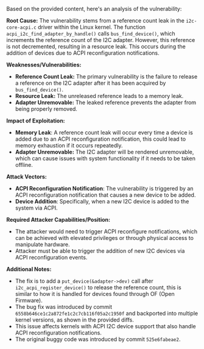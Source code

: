Based on the provided content, here's an analysis of the vulnerability:

**Root Cause:**
The vulnerability stems from a reference count leak in the `i2c-core-acpi.c` driver within the Linux kernel. The function `acpi_i2c_find_adapter_by_handle()` calls `bus_find_device()`, which increments the reference count of the I2C adapter. However, this reference is not decremented, resulting in a resource leak. This occurs during the addition of devices due to ACPI reconfiguration notifications.

**Weaknesses/Vulnerabilities:**
- **Reference Count Leak:** The primary vulnerability is the failure to release a reference on the I2C adapter after it has been acquired by `bus_find_device()`.
- **Resource Leak:** The unreleased reference leads to a memory leak.
- **Adapter Unremovable:** The leaked reference prevents the adapter from being properly removed.

**Impact of Exploitation:**
-  **Memory Leak**: A reference count leak will occur every time a device is added due to an ACPI reconfiguration notification, this could lead to memory exhaustion if it occurs repeatedly.
-  **Adapter Unremovable:** The I2C adapter will be rendered unremovable, which can cause issues with system functionality if it needs to be taken offline.

**Attack Vectors:**
-  **ACPI Reconfiguration Notification**: The vulnerability is triggered by an ACPI reconfiguration notification that causes a new device to be added.
-  **Device Addition**: Specifically, when a new I2C device is added to the system via ACPI.

**Required Attacker Capabilities/Position:**
- The attacker would need to trigger ACPI reconfigure notifications, which can be achieved with elevated privileges or through physical access to manipulate hardware.
- Attacker must be able to trigger the addition of new I2C devices via ACPI reconfiguration events.

**Additional Notes:**
- The fix is to add a `put_device(&adapter->dev)` call after `i2c_acpi_register_device()` to release the reference count, this is similar to how it is handled for devices found through OF (Open Firmware).
- The bug fix was introduced by commit `6558b646ce1c2a872fe1c2c7cb116f05a2c1950f` and backported into multiple kernel versions, as shown in the provided diffs.
- This issue affects kernels with ACPI I2C device support that also handle ACPI reconfiguration notifications.
- The original buggy code was introduced by commit `525e6fabeae2`.